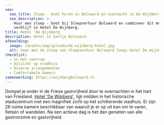 ```yaml
---
seo:
  seo_title: Sloep - boot huren in Bolsward en overnacht in De Wijnberg
  seo_description: >-
    Huur een sloep - boot bij Sloepverhuur Bolsward en combineer dit met een
    verblijf in Hotel De Wijnberg.
title: Hotel 'De Wijnberg'
description: Hotel in hartje Bolsward.
afbeelding:
  image: /assets/img/uploads/de-wijnberg-hotel.jpg
  alt: Vaar met de sloep van Sloepverhuur Bolsward langs Hotel De Wijnberg
checklist:
  - In het centrum
  - Uitzicht op stadhuis
  - Diverse arrangementen
  - Comfortabele kamers
samenwerking: https://wijnbergbolsward.nl
---
```


Dompel je onder in de Friese gastvrijheid door te overnachten in het hart van Friesland. <a target="_blank" rel="noopener" href="https://wijnbergbolsward.nl">Hotel 'De Wijnberg' </a>&nbsp;ligt midden in het historische stadscentrum met een magnifiek zicht op het schitterende stadhuis. Er zijn 26 ruime kamers beschikbaar van waaruit je er op uit kan om te varen, fietsen of wandelen. Na een actieve dag is het dan genieten van alle gastronomie en gastvrijheid.

&nbsp;

&nbsp;

&nbsp;
